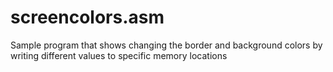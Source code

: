 # screencolors.asm

Sample program that shows changing the border and background colors by writing different values to specific memory locations
